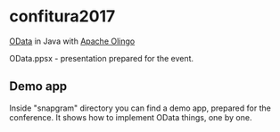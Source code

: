 # confitura2017
[OData](http://www.odata.org/) in Java with [Apache Olingo](https://olingo.apache.org/)

OData.ppsx - presentation prepared for the event.

## Demo app
Inside "snapgram" directory you can find a demo app, prepared for the conference. It shows how to implement OData things, one by one.
